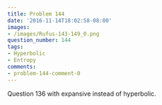 ```yaml
---
title: Problem 144
date: '2016-11-14T18:02:58-08:00'
images:
- /images/Rufus-143-149_0.png
question_number: 144
tags:
- Hyperbolic
- Entropy
comments:
- problem-144-comment-0
---
```

Question 136 with expansive instead of hyperbolic.

